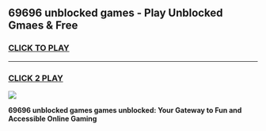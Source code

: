 
## 69696 unblocked games - Play Unblocked Gmaes & Free
<h3>
<a href="https://news.freeplayer.one?title=69696_unblocked_games&ref=23F">CLICK TO PLAY</a></h3>
<hr>

<h3>
<a href="https://news.freeplayer.one?title=69696_unblocked_games&ref=23F">CLICK 2 PLAY</a>
  
</h3>

<a href="https://news.freeplayer.one?title=69696_unblocked_games&ref=23F/"><img src="https://clearcache.store/games.png"></a>


**69696 unblocked games games unblocked: Your Gateway to Fun and Accessible Online Gaming**

